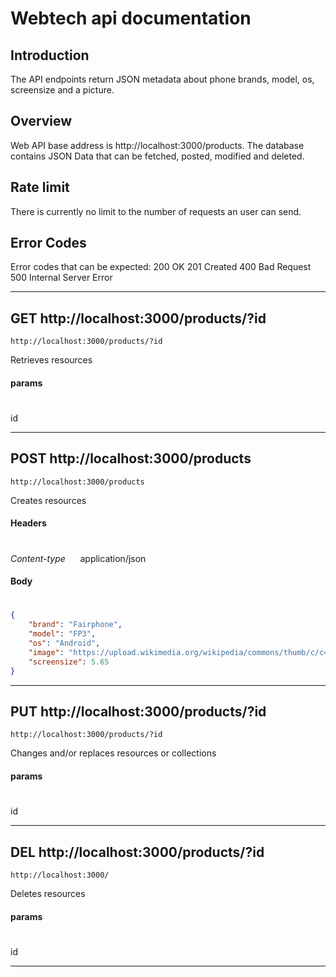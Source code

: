# Webtech api documentation

## Introduction
The API endpoints return JSON metadata about phone brands, model, os, screensize and a picture.

## Overview
Web API base address is http://localhost:3000/products. 
The database contains JSON Data that can be fetched, posted, modified and deleted.

## Rate limit
There is currently no limit to the number of requests an user can send.

## Error Codes
Error codes that can be expected:
200 OK
201 Created
400 Bad Request 
500 Internal Server Error

---

## GET http://localhost:3000/products/?id


    http://localhost:3000/products/?id
Retrieves resources
#### params
#
id

---

## POST http://localhost:3000/products

    http://localhost:3000/products
Creates resources

#### Headers
#
*Content-type* &nbsp;&nbsp;&nbsp;&nbsp; application/json

#### Body
#
```json
{
    "brand": "Fairphone",
    "model": "FP3",
    "os": "Android",
    "image": "https://upload.wikimedia.org/wikipedia/commons/thumb/c/c4/Fairphone_3_modules_on_display.jpg/320px-Fairphone_3_modules_on_display.jpg",
    "screensize": 5.65
}
```

---

## PUT http://localhost:3000/products/?id

    http://localhost:3000/products/?id
Changes and/or replaces resources or collections

#### params
#
id

---

## DEL http://localhost:3000/products/?id

    http://localhost:3000/
Deletes resources

#### params
#
id

----